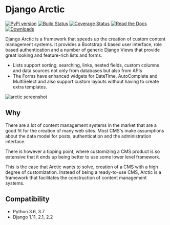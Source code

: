 # Django Arctic
[![PyPi version](https://img.shields.io/pypi/v/django-arctic.svg)](https://pypi.python.org/pypi/django-arctic/)
[![Build Status](https://travis-ci.org/sanoma/django-arctic.svg?branch=develop)](https://travis-ci.org/sanoma/django-arctic)
[![Coverage Status](https://coveralls.io/repos/github/sanoma/django-arctic/badge.svg?branch=develop)](https://coveralls.io/github/sanoma/django-arctic)
[![Read the Docs](https://readthedocs.org/projects/django-arctic/badge/?version=latest)](https://django-arctic.readthedocs.io/en/latest/)
[![Downloads](https://pepy.tech/badge/django-arctic/month)](https://pepy.tech/project/django-arctic/month)

Django Arctic is a framework that speeds up the creation of custom content 
management systems.
It provides a Bootstrap 4 based user interface, role based authentication and
a number of generic Django Views that provide great looking and feature-rich 
lists and forms.

- Lists support sorting, searching, links, nested fields, custom columns 
  and data sources not only from databases but also from APIs
- The Forms have enhanced widgets for DateTime, AutoComplete and MultiSelect 
  and also support custom layouts without having to create extra 
  templates.

![arctic screenshot](https://raw.githubusercontent.com/sanoma/django-arctic/master/docs/img/arctic_screenshot.png)

## Why

There are a lot of content management systems in the market that are a good fit 
for the creation of many web sites.
Most CMS's make assumptions about the data model for posts, authentication and 
the administration interface.

There is however a tipping point, where customizing a CMS product
is so extensive that it ends up being better to use some lower level framework.

This is the case that Arctic wants to solve, creation of a CMS with a high 
degree of customization.
Instead of being a ready-to-use CMS, Arctic is a framework that facilitates the construction of content management systems.

## Compatibility

* Python 3.6, 3.7
* Django 1.11, 2.1, 2.2

